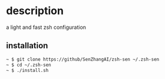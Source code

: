 # description

a light and fast zsh configuration

## installation

```bash
~ $ git clone https://github/SenZhangAI/zsh-sen ~/.zsh-sen
~ $ cd ~/.zsh-sen
~ $ ./install.sh
```

